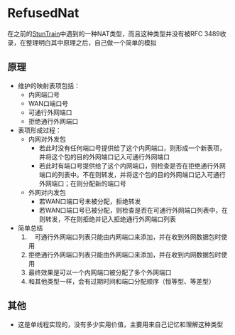 # RefusedNat
在之前的[StunTrain]("https://github.com/JeremieCHN/StunTrain")中遇到的一种NAT类型，而且这种类型并没有被RFC 3489收录，在整理明白其中原理之后，自己做一个简单的模拟
## 原理
- 维护的映射表项包括：
    - 内网端口号
    - WAN口端口号
    - 可通行外网端口
    - 拒绝通行外网端口
- 表项形成过程：
    - 内网对外发包
        - 若此时没有任何端口号提供给了这个内网端口，则形成一个新表项，并将这个包的目的外网端口记入可通行外网端口
        - 若此时有端口号提供给了这个内网端口，则检查是否在拒绝通行外网端口的列表中。不在则转发，并将这个包的目的外网端口记入可通行外网端口；在则分配新的端口号
    - 外网对内发包
        - 若WAN口端口号未被分配，拒绝转发
        - 若WAN口端口号已被分配，则检查是否在可通行外网端口列表中，在则转发，不在则拒绝并记入拒绝通行外网端口列表
- 简单总结
    1. &emsp;可通行外网端口列表只能由内网端口来添加，并在收到外网数据包时使用
    2. 拒绝通行外网端口列表只能由外网端口来添加，并在收到内网数据包时使用
    3. 最终效果是可以一个内网端口被分配了多个外网端口
    4. 和其他类型一样，会有过期时间和端口分配顺序（恒等型、等差型）
## 其他
- 这是单线程实现的，没有多少实用价值，主要用来自己记忆和理解这种类型